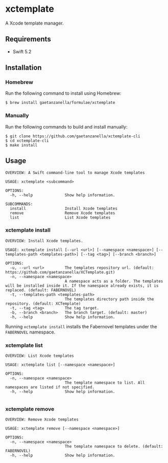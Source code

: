 # xctemplate

A Xcode template manager.

## Requirements

- Swift 5.2

## Installation

### Homebrew

Run the following command to install using Homebrew:

```
$ brew install gaetanzanella/formulae/xctemplate
```

### Manually

Run the following commands to build and install manually:
```
$ git clone https://github.com/gaetanzanella/xctemplate-cli
$ cd xctemplate-cli
$ make install
```

## Usage

```
OVERVIEW: A Swift command-line tool to manage Xcode templates

USAGE: xctemplate <subcommand>

OPTIONS:
  -h, --help              Show help information.

SUBCOMMANDS:
  install                 Install Xcode templates
  remove                  Remove Xcode templates
  list                    List Xcode templates
  ```

### xctemplate install

```
OVERVIEW: Install Xcode templates.

USAGE: xctemplate install [--url <url>] [--namespace <namespace>] [--templates-path <templates-path>] [--tag <tag>] [--branch <branch>]

OPTIONS:
  -u, --url <url>         The templates repository url. (default: https://github.com/gaetanzanella/XCTemplate.git)
  -n, --namespace <namespace>
                          A namespace acts as a folder. The templates will be installed inside it. If the namespace already exists, it is replaced. (default: FABERNOVEL)
  -t, --templates-path <templates-path>
                          The templates directory path inside the repository. (default: XCTemplate)
  -t, --tag <tag>         The tag target.
  -b, --branch <branch>   The branch target. (default: master)
  -h, --help              Show help information.
```

Running `xctemplate install` installs the Fabernovel templates under the `FABERNOVEL` namespace.

### xctemplate list

```
OVERVIEW: List Xcode templates

USAGE: xctemplate list [--namespace <namespace>]

OPTIONS:
  -n, --namespace <namespace>
                          The template namespace to list. All namespaces are listed if not specified.
  -h, --help              Show help information.


```

### xctemplate remove

```
OVERVIEW: Remove Xcode templates

USAGE: xctemplate remove [--namespace <namespace>]

OPTIONS:
  -n, --namespace <namespace>
                          The template namespace to delete. (default: FABERNOVEL)
  -h, --help              Show help information.
```
